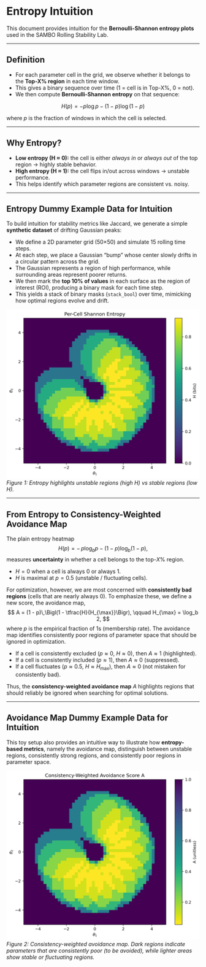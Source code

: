 # Entropy Intuition

This document provides intuition for the **Bernoulli-Shannon entropy plots** used in the SAMBO Rolling Stability Lab.

---

## Definition

* For each parameter cell in the grid, we observe whether it belongs to the **Top-X% region** in each time window.
* This gives a binary sequence over time (1 = cell is in Top-X%, 0 = not).
* We then compute **Bernoulli-Shannon entropy** on that sequence:

$$
H(p) = - p \log p - (1-p) \log (1-p)
$$

where $p$ is the fraction of windows in which the cell is selected.

---

## Why Entropy?

* **Low entropy (H ≈ 0):** the cell is either *always in* or *always out* of the top region → highly stable behavior.
* **High entropy (H ≈ 1):** the cell flips in/out across windows → unstable performance.
* This helps identify which parameter regions are consistent vs. noisy.

---

## Entropy Dummy Example Data for Intuition

To build intuition for stability metrics like Jaccard, we generate a simple **synthetic dataset** of drifting Gaussian peaks:

- We define a 2D parameter grid (50×50) and simulate 15 rolling time steps.  
- At each step, we place a Gaussian “bump” whose center slowly drifts in a circular pattern across the grid.  
- The Gaussian represents a region of high performance, while surrounding areas represent poorer returns.  
- We then mark the **top 10% of values** in each surface as the region of interest (ROI), producing a binary mask for each time step.  
- This yields a stack of binary masks (`stack_bool`) over time, mimicking how optimal regions evolve and drift.  

![Entropy dummy example](entropy_dummy.png)  
*Figure 1: Entropy highlights unstable regions (high H) vs stable regions (low H).*

---

## From Entropy to Consistency-Weighted Avoidance Map

The plain entropy heatmap 
$$
H(p) = -\,p \log_b p - (1-p)\log_b(1-p),
$$
measures **uncertainty** in whether a cell belongs to the top-$X\%$ region.  
- $H=0$ when a cell is always $0$ or always $1$.  
- $H$ is maximal at $p=0.5$ (unstable / fluctuating cells).

For optimization, however, we are most concerned with **consistently bad regions** (cells that are nearly always $0$).
To emphasize these, we define a new score, the avoidance map,
$$
A = (1 - p)\,\Bigl(1 - \tfrac{H}{H_{\max}}\Bigr), \qquad H_{\max} = \log_b 2,
$$
where $p$ is the empirical fraction of $1$s (membership rate). The avoidance map identifies consistently poor regions of parameter space that should be ignored in optimization.

- If a cell is consistently excluded ($p \approx 0$, $H \approx 0$), then $A \approx 1$ (highlighted).  
- If a cell is consistently included ($p \approx 1$), then $A \approx 0$ (suppressed).  
- If a cell fluctuates ($p \approx 0.5$, $H \approx H_{\max}$), then $A \approx 0$ (not mistaken for consistently bad).

Thus, the **consistency-weighted avoidance map** $A$ highlights regions that should reliably be ignored when searching for optimal solutions.

---

## Avoidance Map Dummy Example Data for Intuition

This toy setup also provides an intuitive way to illustrate how **entropy-based metrics**, namely the avoidance map, distinguish between unstable regions, consistently strong regions, and consistently poor regions in parameter space.


![Modified "Entropy" dummy example](modified_entropy_dummy.png)  
*Figure 2: Consistency-weighted avoidance map. Dark regions indicate parameters that are consistently poor (to be avoided), while lighter areas show stable or fluctuating regions.*
